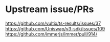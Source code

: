 # Upstream issue/PRs

https://github.com/vultix/ts-results/issues/37
https://github.com/Uniswap/v3-sdk/issues/109
https://github.com/immerjs/immer/pull/914/
